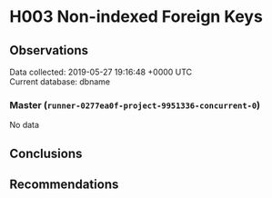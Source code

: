 # H003 Non-indexed Foreign Keys #

## Observations ##
Data collected: 2019-05-27 19:16:48 +0000 UTC  
Current database: dbname  

### Master (`runner-0277ea0f-project-9951336-concurrent-0`) ###


No data


## Conclusions ##


## Recommendations ##

